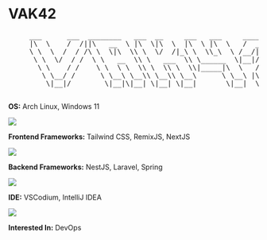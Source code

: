 # VAK42

<pre>
     ___      ___  ________   ___  __     ___   ___     _______     
     |\  \    /  /||\   __  \ |\  \|\  \  |\  \ |\  \   /  ___  \    
     \ \  \  /  / /\ \  \|\  \\ \  \/  /|_\ \  \\_\  \ /__/|_/  /|   
      \ \  \/  / /  \ \   __  \\ \   ___  \\ \______  \|__|//  / /   
       \ \    / /    \ \  \ \  \\ \  \\ \  \\|_____|\  \   /  /_/__  
        \ \__/ /      \ \__\ \__\\ \__\\ \__\      \ \__\ |\________\
         \|__|/        \|__|\|__| \|__| \|__|       \|__|  \|_______|
  
</pre>

**OS:** Arch Linux, Windows 11
  
<a href="https://github.com/VAK42"><img src="https://skillicons.dev/icons?i=arch,windows" /></a>

**Frontend Frameworks:** Tailwind CSS, RemixJS, NextJS
  
<a href="https://github.com/VAK42"><img src="https://skillicons.dev/icons?i=tailwind,remix,nextjs" /></a>

**Backend Frameworks:** NestJS, Laravel, Spring
  
<a href="https://github.com/VAK42"><img src="https://skillicons.dev/icons?i=nestjs,laravel,spring" /></a>

**IDE:** VSCodium, IntelliJ IDEA
  
<a href="https://github.com/VAK42"><img src="https://skillicons.dev/icons?i=vscodium,idea" /></a>

**Interested In:** DevOps
